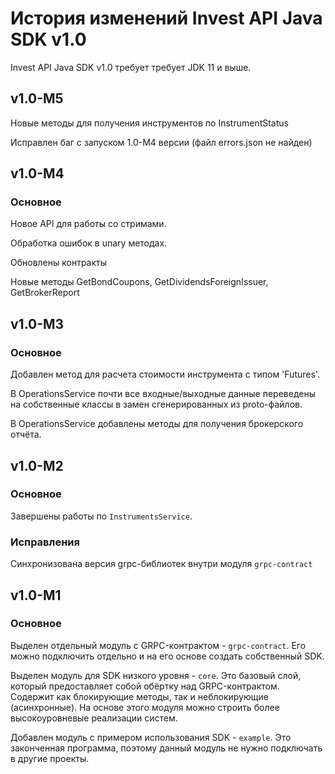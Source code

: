 # История изменений Invest API Java SDK v1.0

Invest API Java SDK v1.0 требует требует JDK 11 и выше.

## v1.0-M5

Новые методы для получения инструментов по InstrumentStatus

Исправлен баг с запуском 1.0-M4 версии (файл errors.json не найден)

## v1.0-M4

### Основное

Новое API для работы со стримами.

Обработка ошибок в unary методах.

Обновлены контракты

Новые методы GetBondCoupons, GetDividendsForeignIssuer, GetBrokerReport


## v1.0-M3

### Основное

Добавлен метод для расчета стоимости инструмента с типом 'Futures'.

В OperationsService почти все входные/выходные данные переведены на собственные классы
в замен сгенерированных из proto-файлов.

В OperationsService добавлены методы для получения брокерского отчёта.

## v1.0-M2

### Основное

Завершены работы по `InstrumentsService`.

### Исправления

Синхронизована версия grpc-библиотек внутри модуля `grpc-contract`

## v1.0-M1

### Основное

Выделен отдельный модуль c GRPC-контрактом - `grpc-contract`. Его можно подключить отдельно и на его основе создать
собственный SDK.

Выделен модуль для SDK низкого уровня - `core`. Это базовый слой, который предоставляет собой обёртку над
GRPC-контрактом. Содержит как блокирующие методы, так и неблокирующие (асинхронные). На основе этого
модуля можно строить более высокоуровневые реализации систем.

Добавлен модуль с примером использования SDK - `example`. Это законченная программа, поэтому данный модуль не нужно
подключать в другие проекты.
